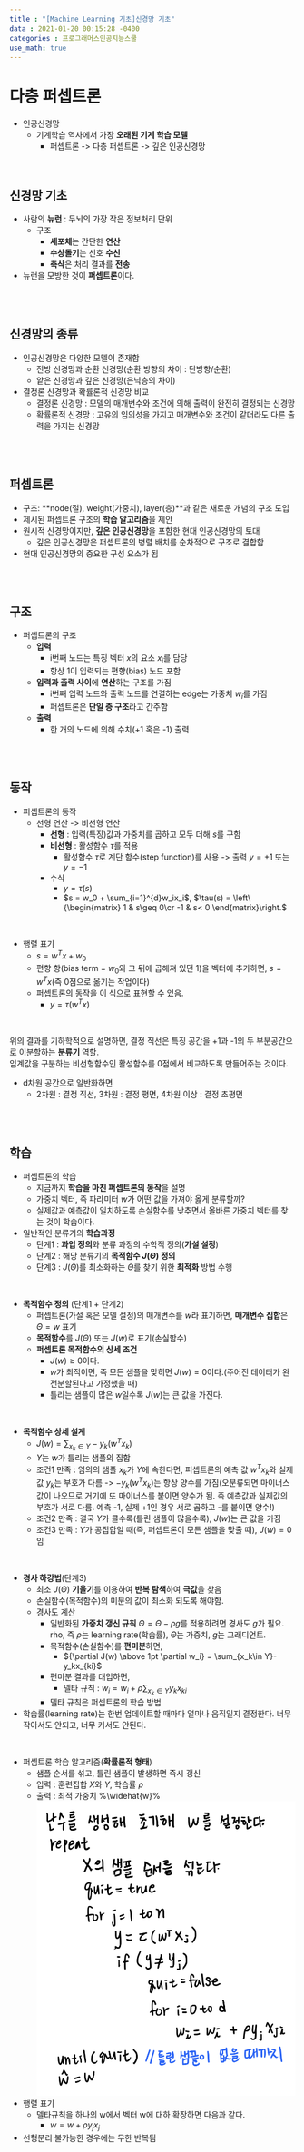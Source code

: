 ```yaml
---
title : "[Machine Learning 기초]신경망 기초"
data : 2021-01-20 00:15:28 -0400
categories : 프로그래머스인공지능스쿨
use_math: true
---
```

# 다층 퍼셉트론
- 인공신경망
    - 기계학습 역사에서 가장 **오래된 기계 학습 모델**
        - 퍼셉트론 -> 다층 퍼셉트론 -> 깊은 인공신경망
<br>

## 신경망 기초
- 사람의 **뉴런** : 두뇌의 가장 작은 정보처리 단위
    - 구조
        - **세포체**는 간단한 **연산**
        - **수상돌기**는 신호 **수신**
        - **축삭**은 처리 결과를 **전송**
- 뉴런을 모방한 것이 **퍼셉트론**이다.
<br>
<br>

## 신경망의 종류
- 인공신경망은 다양한 모델이 존재함
    - 전방 신경망과 순환 신경망(순환 방향의 차이 : 단방향/순환)
    - 얕은 신경망과 깊은 신경망(은닉층의 차이)
- 결정론 신경망과 확률론적 신경망 비교
    - 결정론 신경망 : 모델의 매개변수와 조건에 의해 출력이 완전히 결정되는 신경망
    - 확률론적 신경망 : 고유의 임의성을 가지고 매개변수와 조건이 같더라도 다른 출력을 가지는 신경망
<br>
<br>

## 퍼셉트론
- 구조: **node(절), weight(가중치), layer(층)**과 같은 새로운 개념의 구조 도입
- 제시된 퍼셉트론 구조의 **학습 알고리즘**을 제안
- 원시적 신경망이지만, **깊은 인공신경망**을 포함한 현대 인공신경망의 토대
    - 깊은 인공신경망은 퍼셉트론의 병렬 배치를 순차적으로 구조로 결합함
- 현대 인공신경망의 중요한 구성 요소가 됨
<br>
<br>

## 구조
- 퍼셉트론의 구조
    - **입력**
        - i번째 노드는 특징 벡터 $x$의 요소 $x_i$를 담당
        - 항상 1이 입력되는 편향(bias) 노드 포함
    - **입력과 출력 사이**에 **연산**하는 구조를 가짐
        - i번째 입력 노드와 출력 노드를 연결하는 edge는 가중치 $w_i$를 가짐
        - 퍼셉트론은 **단일 층 구조**라고 간주함
    - **출력**
        - 한 개의 노드에 의해 수치(+1 혹은 -1) 출력
<br>
<br>

## 동작
- 퍼셉트론의 동작
    - 선형 연산 -> 비선형 연산
        - **선형** : 입력(특징)값과 가중치를 곱하고 모두 더해 $s$를 구함
        - **비선형** : 활성함수 $\tau$를 적용
            - 활성함수 $\tau$로 계단 함수(step function)를 사용 -> 출력 $y=+1$ 또는 $y=-1$
        - 수식
            - $y = \tau(s)$
            - $s = w_0 + \sum_{i=1}^{d}w_ix_i$, $\tau(s) = \left\{\begin{matrix} 1 & s\geq 0\cr -1 & s< 0 \end{matrix}\right.$
<br>

- 행렬 표기
    - $s = w^Tx + w_0$  
    - 편향 항(bias term = $w_0$와 그 뒤에 곱해져 있던 1)을 벡터에 추가하면, $s = w^Tx$(즉 0점으로 옮기는 작업이다)
    - 퍼셉트론의 동작을 이 식으로 표현할 수 있음.
        - $y = \tau(w^Tx)$
<br>

위의 결과를 기하학적으로 설명하면, 결정 직선은 특징 공간을 +1과 -1의 두 부분공간으로 이분할하는 **분류기** 역할.  
임계값을 구분하는 비선형함수인 활성함수를 0점에서 비교하도록 만들어주는 것이다.  
- d차원 공간으로 일반화하면
    - 2차원 : 결정 직선, 3차원 : 결정 평면, 4차원 이상 : 결정 초평면
<br>
<br>

## 학습
- 퍼셉트론의 학습
    - 지금까지 **학습을 마친 퍼셉트론의 동작**을 설명
    - 가중치 벡터, 즉 파라미터 $w$가 어떤 값을 가져야 옳게 분류할까?
    - 실제값과 예측값이 일치하도록 손실함수를 낮추면서 올바른 가중치 벡터를 찾는 것이 학습이다.
- 일반적인 분류기의 **학습과정**
    - 단계1 : **과업 정의**와 분류 과정의 수학적 정의(**가설 설정**)
    - 단계2 : 해당 분류기의 **목적함수 $J(\Theta)$ 정의**
    - 단계3 : $J(\Theta)$를 최소화하는 $\Theta$를 찾기 위한 **최적화** 방법 수행
<br>

- **목적함수 정의** (단계1 + 단계2)
    - 퍼셉트론(가설 혹은 모델 설정)의 매개변수를 $w$라 표기하면, **매개변수 집합**은 $\Theta = {w}$ 표기
    - **목적함수**를 $J(\Theta)$ 또는 $J(w)$로 표기(손실함수)
    - **퍼셉트론 목적함수의 상세 조건**
        - $J(w) \geq 0$이다.
        - $w$가 최적이면, 즉 모든 샘플을 맞히면 $J(w) = 0$이다.(주어진 데이터가 완전분할된다고 가정했을 때)
        - 틀리는 샘플이 많은 $w$일수록 $J(w)$는 큰 값을 가진다.
<br>

- **목적함수 상세 설계**
    - $J(w) = \sum_{x_k\in Y}-y_k(w^Tx_k)$
    - $Y$는 $w$가 틀리는 샘플의 집합
    - 조건1 만족 : 임의의 샘플 $x_k$가 $Y$에 속한다면, 퍼셉트론의 예측 값 $w^Tx_k$와 실제 값 $y_k$는 부호가 다름 -> $-y_k(w^Tx_k)$는 항상 양수를 가짐(오분류되면 마이너스 값이 나오므로 거기에 또 마이너스를 붙이면 양수가 됨. 즉 예측값과 실제값의 부호가 서로 다름. 예측 -1, 실제 +1인 경우 서로 곱하고 -를 붙이면 양수!)
    - 조건2 만족 : 결국 $Y$가 클수록(틀린 샘플이 많을수록), $J(w)$는 큰 값을 가짐
    - 조건3 만족 : $Y$가 공집합일 때(즉, 퍼셉트론이 모든 샘플을 맞출 때), $J(w) = 0$임
<br>

- **경사 하강법**(단계3)
    - 최소 $J(\Theta)$ **기울기**를 이용하여 **반복 탐색**하여 **극값**을 찾음
    - 손실함수(목적함수)의 미분의 값이 최소화 되도록 해야함.
    - 경사도 계산
        - 일반화된 **가중치 갱신 규칙** $\Theta = \Theta - \rho g$를 적용하려면 경사도 $g$가 필요. rho, 즉 $\rho$는 learning rate(학습률), $\Theta$는 가중치, $g$는 그래디언트.
        - 목적함수(손실함수)를 **편미분**하면,
            - ${\partial J(w) \above 1pt \partial w_i} = \sum_{x_k\in Y}-y_kx_{ki}$
        - 편미분 결과를 대입하면, 
            - 델타 규칙 : $w_i = w_i + \rho \sum_{x_k\in Y}y_kx_{ki}$
        - 델타 규칙은 퍼셉트론의 학습 방법
- 학습률(learning rate)는 한번 업데이트할 때마다 얼마나 움직일지 결정한다. 너무 작아서도 안되고, 너무 커서도 안된다.
<br>

- 퍼셉트론 학습 알고리즘(**확률론적 형태**)
    - 샘플 순서를 섞고, 틀린 샘플이 발생하면 즉시 갱신
    - 입력 : 훈련집합 $X$와 $Y$, 학습률 $\rho$
    - 출력 : 최적 가중치 %\widehat{w}%
    ![png](/assets/images/2021-01-20/1.png)  
- 행렬 표기
    - 델타규칙을 하나의 w에서 벡터 w에 대하 확장하면 다음과 같다.
        - $w = w + \rho y_jx_j$
- 선형분리 불가능한 경우에는 무한 반복됨
<br>
